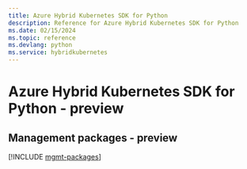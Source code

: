 ```yaml
---
title: Azure Hybrid Kubernetes SDK for Python
description: Reference for Azure Hybrid Kubernetes SDK for Python
ms.date: 02/15/2024
ms.topic: reference
ms.devlang: python
ms.service: hybridkubernetes
---
```

# Azure Hybrid Kubernetes SDK for Python - preview

## Management packages - preview
[!INCLUDE [mgmt-packages](hybrid-kubernetes-mgmt-index.md)]